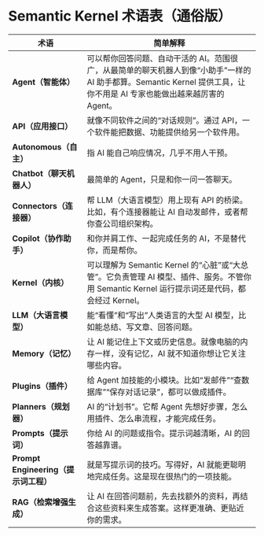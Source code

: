 # Semantic Kernel 术语表（通俗版）

| 术语 | 简单解释 |
|------|----------|
| **Agent（智能体）** | 可以帮你回答问题、自动干活的 AI。范围很广，从最简单的聊天机器人到像“小助手”一样的 AI 助手都算。Semantic Kernel 提供工具，让你不用是 AI 专家也能做出越来越厉害的 Agent。 |
| **API（应用接口）** | 就像不同软件之间的“对话规则”。通过 API，一个软件能把数据、功能提供给另一个软件用。 |
| **Autonomous（自主）** | 指 AI 能自己响应情况，几乎不用人干预。 |
| **Chatbot（聊天机器人）** | 最简单的 Agent，只是和你一问一答聊天。 |
| **Connectors（连接器）** | 帮 LLM（大语言模型）用上现有 API 的桥梁。比如，有个连接器能让 AI 自动发邮件，或者帮你查公司组织架构。 |
| **Copilot（协作助手）** | 和你并肩工作、一起完成任务的 AI，不是替代你，而是帮你。 |
| **Kernel（内核）** | 可以理解为 Semantic Kernel 的“心脏”或“大总管”。它负责管理 AI 模型、插件、服务。不管你用 Semantic Kernel 运行提示词还是代码，都会经过 Kernel。 |
| **LLM（大语言模型）** | 能“看懂”和“写出”人类语言的大型 AI 模型，比如能总结、写文章、回答问题。 |
| **Memory（记忆）** | 让 AI 能记住上下文或历史信息。就像电脑的内存一样，没有记忆，AI 就不知道你想让它关注哪些内容。 |
| **Plugins（插件）** | 给 Agent 加技能的小模块。比如“发邮件”“查数据库”“保存对话记录”，都可以做成插件。 |
| **Planners（规划器）** | AI 的“计划书”。它帮 Agent 先想好步骤，怎么用插件、怎么串流程，才能完成任务。 |
| **Prompts（提示词）** | 你给 AI 的问题或指令。提示词越清晰，AI 的回答越靠谱。 |
| **Prompt Engineering（提示词工程）** | 就是写提示词的技巧。写得好，AI 就能更聪明地完成任务。这是现在很热门的一项技能。 |
| **RAG（检索增强生成）** | 让 AI 在回答问题前，先去找额外的资料，再结合这些资料来生成答案。这样更准确、更贴近你的需求。 |
